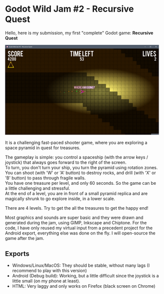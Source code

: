 # Godot Wild Jam #2 - Recursive Quest

Hello, here is my submission, my first "complete" Godot game: **Recursive Quest**

![screenshot](docs/screen5.png)

It is a challenging fast-paced shooter game, where you are exploring a space pyramid in quest for treasures.

The gameplay is simple: you control a spaceship (with the arrow keys / joystick) that always goes forward to the right of the screen.  
To turn, you don't turn your ship, you turn the pyramid using rotation zones.  
You can shoot (with 'W' or 'A' button) to destroy rocks, and drill (with 'X' or 'B' button) to pass through fragile walls.  
You have one treasure per level, and only 60 seconds. So the game can be a little challenging and stressful.  
At the end of a level, you are in front of a small pyramid replica and are magically shrunk to go explore inside, in a lower scale.

There are 4 levels. Try to get the all the treasures to get the happy end!

Most graphics and sounds are super basic and they were drawn and generated during the jam, using GIMP, Inkscape and Chiptone. For the code, I have only reused my virtual input from a precedent project for the Android export, everything else was done on the fly. I will open-source the game after the jam.

## Exports

- Windows/Linux/MacOS: They should be stable, without many lags (I recommend to play with this version)
- Android (Debug build): Working, but a little difficult since the joystick is a little small (on my phone at least).
- HTML: Very laggy and only works on Firefox (black screen on Chrome)
